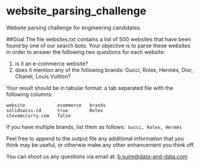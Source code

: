 # website_parsing_challenge
Website parsing challenge for engineering candidates.

##Goal
The file websites.txt contains a list of 500 websites that have been found by one of our search bots. Your objective is to parse these websites in order to answer the following two questions for each website:
  1. is it an e-commerce website?
  2. does it mention any of the following brands: Gucci, Rolex, Hermès, Dior, Chanel, Louis Vuitton?

Your result should be in tabular format: a tab separated file with the following columns: 
```
website            ecommerce   brands
solidswiss.cd      true        Rolex
stevemccurry.com   false          
```
If you have multiple brands, list them as follows:  ```Gucci, Rolex, Hermès```

Feel free to append to the output file any additional information that you think may be useful, or otherwie make any other enhancement you think off.

You can shoot us any questions via email at: b.suire@data-and-data.com
